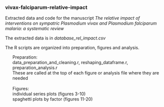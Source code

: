 
### vivax-falciparum-relative-impact

Extracted data and code for the manuscript <i>The relative impact of interventions on sympatric Plasmodium vivax and Plasmodium falciparum malaria: a systematic review</i>


The extracted data is in <i>database_rel_impact.csv</i>

The R scripts are organized into preparation, figures and analysis.

<ul>
Preparation: <br>
data_preparation_and_cleaning.r,   reshaping_dataframe.r,   preparation_analysis.r <br> 
These are called at the top of each figure or analysis file where they are needed <br>

<br>  
Figures: <br>
individual series plots (figures 3-10) <br>
spaghetti plots by factor (figures 11-20)
</ul>
